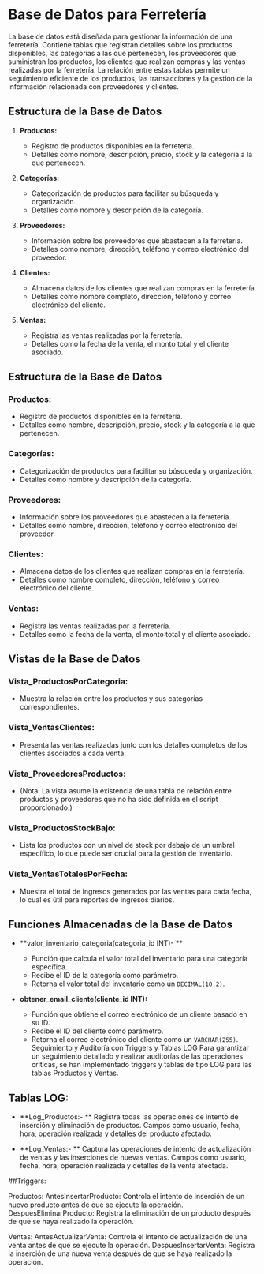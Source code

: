 # Base de Datos para Ferretería

La base de datos está diseñada para gestionar la información de una ferretería. Contiene tablas que registran detalles sobre los productos disponibles, las categorías a las que pertenecen, los proveedores que suministran los productos, los clientes que realizan compras y las ventas realizadas por la ferretería. La relación entre estas tablas permite un seguimiento eficiente de los productos, las transacciones y la gestión de la información relacionada con proveedores y clientes.

## Estructura de la Base de Datos

1. **Productos:**
   - Registro de productos disponibles en la ferretería.
   - Detalles como nombre, descripción, precio, stock y la categoría a la que pertenecen.

2. **Categorías:**
   - Categorización de productos para facilitar su búsqueda y organización.
   - Detalles como nombre y descripción de la categoría.

3. **Proveedores:**
   - Información sobre los proveedores que abastecen a la ferretería.
   - Detalles como nombre, dirección, teléfono y correo electrónico del proveedor.

4. **Clientes:**
   - Almacena datos de los clientes que realizan compras en la ferretería.
   - Detalles como nombre completo, dirección, teléfono y correo electrónico del cliente.

5. **Ventas:**
   - Registra las ventas realizadas por la ferretería.
   - Detalles como la fecha de la venta, el monto total y el cliente asociado.


## Estructura de la Base de Datos

### Productos:
- Registro de productos disponibles en la ferretería.
- Detalles como nombre, descripción, precio, stock y la categoría a la que pertenecen.

### Categorías:
- Categorización de productos para facilitar su búsqueda y organización.
- Detalles como nombre y descripción de la categoría.

### Proveedores:
- Información sobre los proveedores que abastecen a la ferretería.
- Detalles como nombre, dirección, teléfono y correo electrónico del proveedor.

### Clientes:
- Almacena datos de los clientes que realizan compras en la ferretería.
- Detalles como nombre completo, dirección, teléfono y correo electrónico del cliente.

### Ventas:
- Registra las ventas realizadas por la ferretería.
- Detalles como la fecha de la venta, el monto total y el cliente asociado.

## Vistas de la Base de Datos

### Vista_ProductosPorCategoria:
- Muestra la relación entre los productos y sus categorías correspondientes.

### Vista_VentasClientes:
- Presenta las ventas realizadas junto con los detalles completos de los clientes asociados a cada venta.

### Vista_ProveedoresProductos:
- (Nota: La vista asume la existencia de una tabla de relación entre productos y proveedores que no ha sido definida en el script proporcionado.)

### Vista_ProductosStockBajo:
- Lista los productos con un nivel de stock por debajo de un umbral específico, lo que puede ser crucial para la gestión de inventario.

### Vista_VentasTotalesPorFecha:
- Muestra el total de ingresos generados por las ventas para cada fecha, lo cual es útil para reportes de ingresos diarios.

## Funciones Almacenadas de la Base de Datos

- **valor_inventario_categoria(categoria_id INT)- **
  - Función que calcula el valor total del inventario para una categoría específica.
  - Recibe el ID de la categoría como parámetro.
  - Retorna el valor total del inventario como un `DECIMAL(10,2)`.

- **obtener_email_cliente(cliente_id INT):**
  - Función que obtiene el correo electrónico de un cliente basado en su ID.
  - Recibe el ID del cliente como parámetro.
  - Retorna el correo electrónico del cliente como un `VARCHAR(255)`.
Seguimiento y Auditoría con Triggers y Tablas LOG
Para garantizar un seguimiento detallado y realizar auditorías de las operaciones críticas, se han implementado triggers y tablas de tipo LOG para las tablas Productos y Ventas.

## Tablas LOG:

- **Log_Productos:- **
Registra todas las operaciones de intento de inserción y eliminación de productos.
Campos como usuario, fecha, hora, operación realizada y detalles del producto afectado.

- **Log_Ventas:- **
Captura las operaciones de intento de actualización de ventas y las inserciones de nuevas ventas.
Campos como usuario, fecha, hora, operación realizada y detalles de la venta afectada.


##Triggers:

Productos:
AntesInsertarProducto: Controla el intento de inserción de un nuevo producto antes de que se ejecute la operación.
DespuesEliminarProducto: Registra la eliminación de un producto después de que se haya realizado la operación.

Ventas:
AntesActualizarVenta: Controla el intento de actualización de una venta antes de que se ejecute la operación.
DespuesInsertarVenta: Registra la inserción de una nueva venta después de que se haya realizado la operación.
